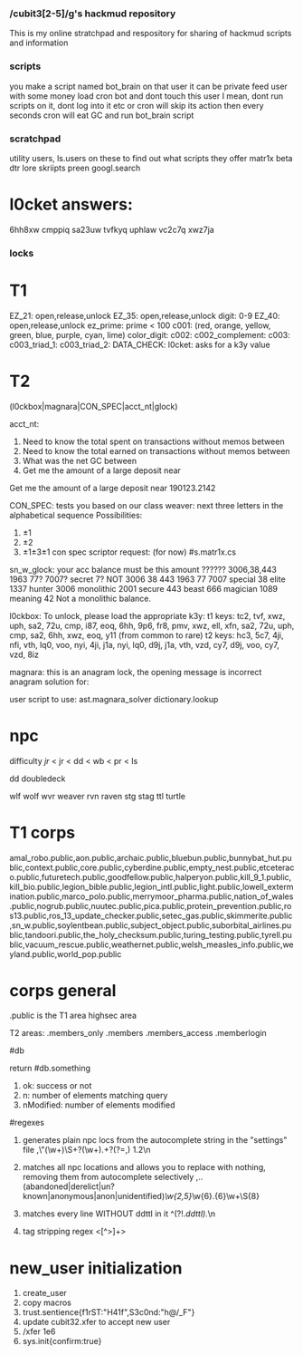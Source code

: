 ### /cubit3[2-5]/g's hackmud repository

This is my online stratchpad and respository for sharing of hackmud scripts and information

### scripts

you make a script named bot_brain on that user
it can be private
feed user with some money
load cron bot
and dont touch this user
I mean, dont run scripts on it, dont log into it etc
or cron will skip its action
then every <cooldown> seconds cron will eat <cost>GC and run bot_brain script

### scratchpad

utility users, ls.users on these to find out what scripts they offer
matr1x
beta
dtr
lore
skriipts
preen
googl.search

# l0cket answers:

6hh8xw
cmppiq
sa23uw
tvfkyq
uphlaw
vc2c7q
xwz7ja

### locks

# T1

EZ_21: open,release,unlock
EZ_35: open,release,unlock
  digit: 0-9
EZ_40: open,release,unlock
  ez_prime: prime < 100
c001: <color> (red, orange, yellow, green, blue, purple, cyan, lime)
  color_digit: <length of color>
c002: <color>
  c002_complement: <color>
c003: <color>
  c003_triad_1: <color>
  c003_triad_2: <color>
DATA_CHECK: <trivia>
l0cket: asks for a k3y value

# T2

(l0ckbox|magnara|CON_SPEC|acct_nt|glock)

acct_nt:
  1. Need to know the total spent on transactions without memos between 
  2. Need to know the total earned on transactions without memos between
  3. What was the net GC between
  4. Get me the amount of a large deposit near

Get me the amount of a large deposit near 190123.2142

CON_SPEC: tests you based on our class
  weaver: next three letters in the alphabetical sequence
  Possibilities:
  1.  ±1
  2.  ±2
  3.  ±1±3±1
con spec scriptor request: (for now) #s.matr1x.cs

sn_w_glock: your acc balance must be this amount
  ??????        3006,38,443 1963 77? 7007?
  secret        7?  NOT 3006 38 443 1963 77 7007
  special       38
  elite         1337
  hunter        3006
  monolithic    2001
  secure        443
  beast         666
  magician      1089
  meaning       42
  Not a monolithic balance.

l0ckbox: To unlock, please load the appropriate k3y: 
t1 keys: tc2, tvf, xwz, uph, sa2, 72u, cmp, i87, eoq, 6hh, 9p6, fr8, pmv, xwz, ell, xfn, sa2, 72u, uph, cmp, sa2, 6hh, xwz, eoq, y11 (from common to rare)
t2 keys: hc3, 5c7, 4ji, nfi, vth, lq0, voo, nyi, 4ji, j1a, nyi, lq0, d9j, j1a, vth, vzd, cy7, d9j, voo, cy7, vzd, 8iz

magnara:
this is an anagram lock, the opening message is incorrect anagram solution for: <anagram>

user script to use: ast.magnara_solver dictionary.lookup

# npc

difficulty
_jr_ < jr < dd < wb < pr < ls

dd doubledeck

wlf wolf
wvr weaver
rvn raven
stg stag
ttl turtle


# T1 corps

amal_robo.public,aon.public,archaic.public,bluebun.public,bunnybat_hut.public,context.public,core.public,cyberdine.public,empty_nest.public,etceteraco.public,futuretech.public,goodfellow.public,halperyon.public,kill_9_1.public,kill_bio.public,legion_bible.public,legion_intl.public,light.public,lowell_extermination.public,marco_polo.public,merrymoor_pharma.public,nation_of_wales.public,nogrub.public,nuutec.public,pica.public,protein_prevention.public,ros13.public,ros_13_update_checker.public,setec_gas.public,skimmerite.public,sn_w.public,soylentbean.public,subject_object.public,suborbital_airlines.public,tandoori.public,the_holy_checksum.public,turing_testing.public,tyrell.public,vacuum_rescue.public,weathernet.public,welsh_measles_info.public,weyland.public,world_pop.public

# corps general

.public is the T1 area highsec area

T2 areas:
.members_only
.members
.members_access
.memberlogin


#db

return #db.something
  1.  ok: success or not
  2.  n: number of elements matching query
  3.  nModified: number of elements modified

#regexes

1.  generates plain npc locs from the autocomplete string in the "settings" file
,\\"(\w+)\S+?(\w+).+?(?=,)
$1.$2\n

2.  matches all npc locations and allows you to replace with nothing, removing them from autocomplete selectively
,..(abandoned|derelict|un?known|anonymous|anon|unidentified)_\w{2,5}_\w{6}.{6}\w+\S{8}

3.  matches every line WITHOUT ddttl in it
^(?!.*ddttl).*\n

4.  tag stripping regex
<[^>]+>

# new_user initialization
1.  create_user
2.  copy macros
3.  trust.sentience{f1rST:"H41f",S3c0nd:"h@/_F"}
4.  update cubit32.xfer to accept new user
5.  /xfer 1e6
6.  sys.init{confirm:true}